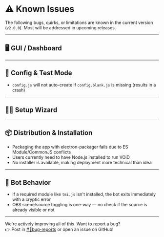 # ⚠️ Known Issues

The following bugs, quirks, or limitations are known in the current version (`v2.0.0`). Most will be addressed in upcoming releases.

---

## 🖥️ GUI / Dashboard

---

## 🧠 Config & Test Mode

- `config.js` will not auto-create if `config.blank.js` is missing (results in a crash)

---

## 🧙‍♂️ Setup Wizard

---

## 📦 Distribution & Installation

- Packaging the app with electron-packager fails due to ES Module/CommonJS conflicts
- Users currently need to have Node.js installed to run VOiD
- No installer is available, making deployment more technical than ideal

---

## 🐛 Bot Behavior

- If a required module like `tmi.js` isn't installed, the bot exits immediately with a cryptic error
- OBS scene/source toggling is one-way — no check if the source is already visible or not

---

We're actively improving all of this. Want to report a bug?  
👉 Post in [#🐞bug-reports](https://discord.gg/fzjCEcsVns) or open an issue on GitHub!
